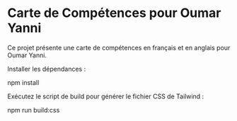 # Carte de Compétences pour Oumar Yanni

Ce projet présente une carte de compétences en français et en anglais pour Oumar Yanni.

Installer les dépendances :

npm install

Exécutez le script de build pour générer le fichier CSS de Tailwind :

npm run build:css
